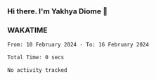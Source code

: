 ### Hi there. I'm Yakhya Diome 👋

### WAKATIME
<!--START_SECTION:waka-->

```txt
From: 10 February 2024 - To: 16 February 2024

Total Time: 0 secs

No activity tracked
```

<!--END_SECTION:waka-->
